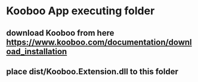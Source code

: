 # Kooboo App executing folder
## download Kooboo from here https://www.kooboo.com/documentation/download_installation
## place dist/Kooboo.Extension.dll to this folder